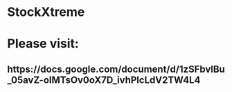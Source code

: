 # StockXtreme

<h1>Please visit:</h1>
<h2>https://docs.google.com/document/d/1zSFbvlBu_05avZ-oIMTsOv0oX7D_ivhPlcLdV2TW4L4</h2>
